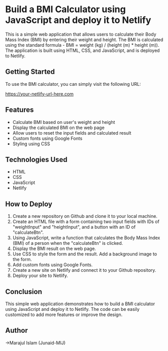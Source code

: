 # Build a BMI Calculator using JavaScript and deploy it to Netlify

This is a simple web application that allows users to calculate their Body Mass Index (BMI) by entering their weight and height. The BMI is calculated using the standard formula - BMI = weight (kg) / (height (m) \* height (m)). The application is built using HTML, CSS, and JavaScript, and is deployed to Netlify.

## Getting Started

To use the BMI calculator, you can simply visit the following URL:

https://your-netlify-url-here.com

## Features

- Calculate BMI based on user's weight and height
- Display the calculated BMI on the web page
- Allow users to reset the input fields and calculated result
- Custom fonts using Google Fonts
- Styling using CSS

## Technologies Used

- HTML
- CSS
- JavaScript
- Netlify

## How to Deploy

1. Create a new repository on Github and clone it to your local machine.
2. Create an HTML file with a form containing two input fields with IDs of "weightInput" and "heightInput", and a button with an ID of "calculateBtn".
3. Using JavaScript, write a function that calculates the Body Mass Index (BMI) of a person when the "calculateBtn" is clicked.
4. Display the BMI result on the web page.
5. Use CSS to style the form and the result. Add a background image to the form.
6. Add custom fonts using Google Fonts.
7. Create a new site on Netlify and connect it to your Github repository.
8. Deploy your site to Netlify.

## Conclusion

This simple web application demonstrates how to build a BMI calculator using JavaScript and deploy it to Netlify. The code can be easily customized to add more features or improve the design.

## Author

->Marajul Islam (Junaid-MIJ)
